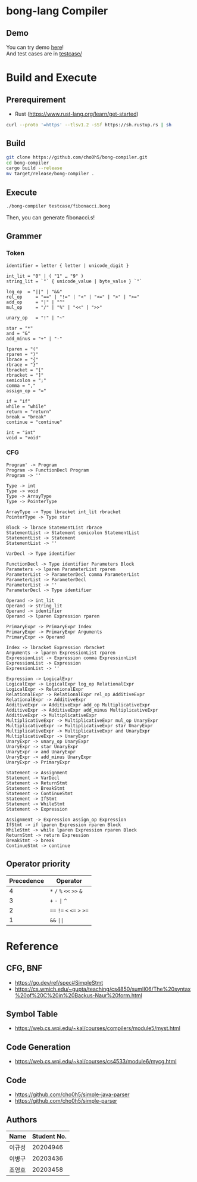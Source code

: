 # bong-lang Compiler
## Demo
You can try demo [here](https://cho0h5.github.io/bong-compiler/)!  
And test cases are in [testcase/](https://github.com/cho0h5/bong-compiler/tree/main/testcase)

# Build and Execute
## Prerequirement
- Rust (https://www.rust-lang.org/learn/get-started)
```sh
curl --proto '=https' --tlsv1.2 -sSf https://sh.rustup.rs | sh
```
## Build
```sh
git clone https://github.com/cho0h5/bong-compiler.git
cd bong-compiler
cargo build --release
mv target/release/bong-compiler .
```
## Execute
```sh
./bong-compiler testcase/fibonacci.bong
```
Then, you can generate fibonacci.s!

## Grammer

### Token
```
identifier = letter { letter | unicode_digit }

int_lit = "0" | ( "1" … "9" )
string_lit = `"` { unicode_value | byte_value } `"`

log_op  = "||" | "&&"
rel_op     = "==" | "!=" | "<" | "<=" | ">" | ">="
add_op     = "|" | "^"
mul_op     = "/" | "%" | "<<" | ">>"

unary_op   = "!" | "~"

star = "*"
and = "&"
add_minus = "+" | "-"

lparen = "("
rparen = ")"
lbrace = "{"
rbrace = "}"
lbracket = "["
rbracket = "]"
semicolon = ";"
comma = ","
assign_op = "="

if = "if"
while = "while"
return = "return"
break = "break"
continue = "continue"

int = "int"
void = "void"
```
### CFG
```
Program' -> Program
Program -> FunctionDecl Program
Program -> ''

Type -> int
Type -> void
Type -> ArrayType
Type -> PointerType

ArrayType -> Type lbracket int_lit rbracket
PointerType -> Type star

Block -> lbrace StatementList rbrace
StatementList -> Statement semicolon StatementList
StatementList -> Statement
StatementList -> ''

VarDecl -> Type identifier

FunctionDecl -> Type identifier Parameters Block
Parameters -> lparen ParameterList rparen
ParameterList -> ParameterDecl comma ParameterList
ParameterList -> ParameterDecl
ParameterList -> ''
ParameterDecl -> Type identifier

Operand -> int_lit
Operand -> string_lit
Operand -> identifier
Operand -> lparen Expression rparen

PrimaryExpr -> PrimaryExpr Index
PrimaryExpr -> PrimaryExpr Arguments
PrimaryExpr -> Operand

Index -> lbracket Expression rbracket
Arguments -> lparen ExpressionList rparen
ExpressionList -> Expression comma ExpressionList
ExpressionList -> Expression
ExpressionList -> ''

Expression -> LogicalExpr
LogicalExpr -> LogicalExpr log_op RelationalExpr
LogicalExpr -> RelationalExpr
RelationalExpr -> RelationalExpr rel_op AdditiveExpr
RelationalExpr -> AdditiveExpr
AdditiveExpr -> AdditiveExpr add_op MultiplicativeExpr
AdditiveExpr -> AdditiveExpr add_minus MultiplicativeExpr
AdditiveExpr -> MultiplicativeExpr
MultiplicativeExpr -> MultiplicativeExpr mul_op UnaryExpr
MultiplicativeExpr -> MultiplicativeExpr star UnaryExpr
MultiplicativeExpr -> MultiplicativeExpr and UnaryExpr
MultiplicativeExpr -> UnaryExpr
UnaryExpr -> unary_op UnaryExpr
UnaryExpr -> star UnaryExpr
UnaryExpr -> and UnaryExpr
UnaryExpr -> add_minus UnaryExpr
UnaryExpr -> PrimaryExpr 

Statement -> Assignment
Statement -> VarDecl
Statement -> ReturnStmt
Statement -> BreakStmt
Statement -> ContinueStmt
Statement -> IfStmt
Statement -> WhileStmt
Statement -> Expression

Assignment -> Expression assign_op Expression
IfStmt -> if lparen Expression rparen Block
WhileStmt -> while lparen Expression rparen Block
ReturnStmt -> return Expression
BreakStmt -> break
ContinueStmt -> continue
```

## Operator priority

| Precedence | Operator |
| --- | --- |
| 4 | `*` `/` `%` `<<` `>>` `&` |
| 3 | `+` `-` `\|` `^` |
| 2 | `==` `!=` `<` `<=` `>` `>=` |
| 1 | `&&` `\|\|` |

# Reference
## CFG, BNF
- https://go.dev/ref/spec#SimpleStmt  
- https://cs.wmich.edu/~gupta/teaching/cs4850/sumII06/The%20syntax%20of%20C%20in%20Backus-Naur%20form.html

## Symbol Table
- https://web.cs.wpi.edu/~kal/courses/compilers/module5/myst.html

## Code Generation
- https://web.cs.wpi.edu/~kal/courses/cs4533/module6/mycg.html

## Code
- https://github.com/cho0h5/simple-java-parser
- https://github.com/cho0h5/simple-parser

## Authors
| Name | Student No. |
|---|---|
| 이규성 | 20204946 |
| 이병구 | 20203436 |
| 조영호 | 20203458 |
